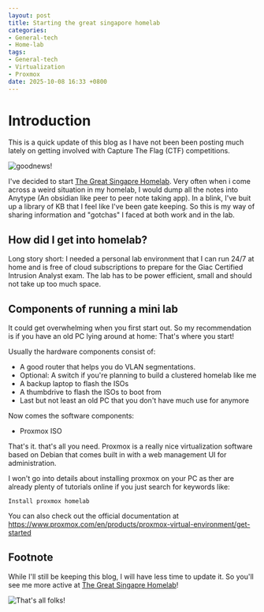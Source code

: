 ```yaml
---
layout: post
title: Starting the great singapore homelab
categories:
- General-tech
- Home-lab
tags:
- General-tech
- Virtualization
- Proxmox
date: 2025-10-08 16:33 +0800
---
```

# Introduction

This is a quick update of this blog as I have not been been posting much lately on getting involved with Capture The Flag (CTF) competitions. 

![goodnews!](https://media.tenor.com/AyjdnbCSflEAAAAM/good-news-everyone-hubert.gif)

I've decided to start [The Great Singapre Homelab](greatsghomelab.github.io). Very often when i come across a weird situation in my homelab, I would dump all the notes into Anytype (An obsidian like peer to peer note taking app). In a blink, I've buit up a library of KB that I feel like I've been gate keeping. So this is my way of sharing information and "gotchas" I faced at both work and in the lab. 

## How did I get into homelab?

Long story short: I needed a personal lab environment that I can run 24/7 at home and is free of cloud subscriptions to prepare for the Giac Certified Intrusion Analyst exam. The lab has to be power efficient, small and should not take up too much space.

## Components of running a mini lab

It could get overwhelming when you first start out. So my recommendation is if you have an old PC lying around at home: That's where you start!

Usually the hardware components consist of:
- A good router that helps you do VLAN segmentations.
- Optional: A switch if you're planning to build a clustered homelab like me
- A backup laptop to flash the ISOs
- A thumbdrive to flash the ISOs to boot from
- Last but not least an old PC that you don't have much use for anymore

Now comes the software components:
- Proxmox ISO

That's it. that's all you need. Proxmox is a really nice virtualization software based on Debian that comes built in with a web management UI for administration.

I won't go into details about installing proxmox on your PC as ther are already plenty of tutorials online if you just search for keywords like:

```
Install proxmox homelab
```

You can also check out the official documentation at <https://www.proxmox.com/en/products/proxmox-virtual-environment/get-started>

## Footnote

While I'll still be keeping this blog, I will have less time to update it. So you'll see me more active at [The Great Singapre Homelab](greatsghomelab.github.io)!

![That's all folks!](https://cdn.looneytuneswiki.com/thumb/3/31/That%27s_all_folks%21_%28LTC%29.png/640px-That%27s_all_folks%21_%28LTC%29.png)
